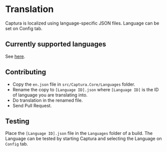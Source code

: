 # Translation

Captura is localized using language-specific JSON files.
Language can be set on Config tab.

## Currently supported languages

See [here](https://mathewsachin.github.io/Captura/translation).

## Contributing

- Copy the `en.json` file in `src/Captura.Core/Languages` folder.
- Rename the copy to `[Language ID].json` where `[Language ID]` is the ID of language you are translating into.
- Do translation in the renamed file.
- Send Pull Request.

## Testing

Place the `[Language ID].json` file in the `Languages` folder of a build.
The Language can be tested by starting Captura and selecting the Language on `Config` tab.